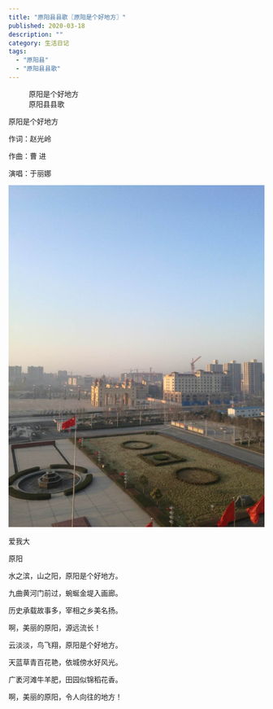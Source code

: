 ```yaml
---
title: "原阳县县歌〖原阳是个好地方〗"
published: 2020-03-18
description: ""
category: 生活日记
tags: 
  - "原阳县"
  - "原阳县县歌"
---
```


<figure>

<figcaption>

原阳是个好地方  
原阳县县歌

</figcaption>



</figure>

原阳是个好地方

作词：赵光岭

作曲：曹 进

演唱：于丽娜

![](assets/timg.jpeg)

爱我大

原阳

水之滨，山之阳，原阳是个好地方。

九曲黄河门前过，蜿蜒金堤入画廊。

历史承载故事多，宰相之乡美名扬。

啊，美丽的原阳，源远流长！

云淡淡，鸟飞翔，原阳是个好地方。

天蓝草青百花艳，依城傍水好风光。

广袤河滩牛羊肥，田园似锦稻花香。

啊，美丽的原阳，令人向往的地方！
